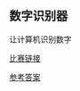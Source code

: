 ## 数字识别器
让计算机识别数字

[比赛链接](https://www.kaggle.com/competitions/digit-recognizer)

[参考答案](https://www.kaggle.com/code/tiansztianszs/digit-recognizer)